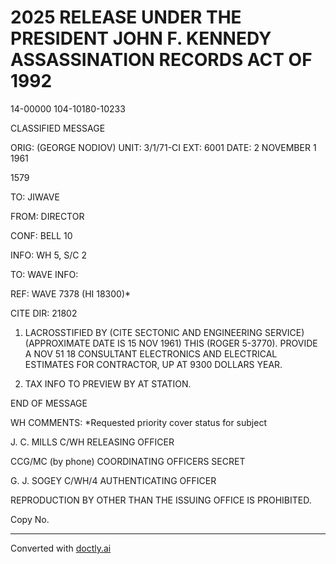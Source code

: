 # 2025 RELEASE UNDER THE PRESIDENT JOHN F. KENNEDY ASSASSINATION RECORDS ACT OF 1992

14-00000
104-10180-10233

CLASSIFIED MESSAGE

ORIG: (GEORGE NODIOV)
UNIT: 3/1/71-CI
EXT: 6001
DATE: 2 NOVEMBER 1 1961

1579

TO: JIWAVE

FROM: DIRECTOR

CONF: BELL 10

INFO: WH 5, S/C 2

TO: WAVE INFO:

REF: WAVE 7378 (HI 18300)*

CITE DIR: 21802

1. LACROSSTIFIED BY (CITE SECTONIC AND ENGINEERING SERVICE) (APPROXIMATE DATE IS 15 NOV 1961) THIS (ROGER 5-3770). PROVIDE A NOV 51 18 CONSULTANT ELECTRONICS AND ELECTRICAL ESTIMATES FOR CONTRACTOR, UP AT 9300 DOLLARS YEAR.

2. TAX INFO TO PREVIEW BY AT STATION.

END OF MESSAGE

WH COMMENTS: *Requested priority cover status for subject

J. C. MILLS
C/WH
RELEASING OFFICER

CCG/MC (by phone)
COORDINATING OFFICERS
SECRET

G. J. SOGEY
C/WH/4
AUTHENTICATING OFFICER

REPRODUCTION BY OTHER THAN THE ISSUING OFFICE IS PROHIBITED.

Copy No.


---
Converted with [doctly.ai](https://doctly.ai)
